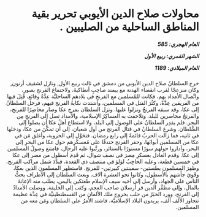 <h1 dir="rtl">محاولات صلاح الدين الأيوبي تحرير بقية المناطق الساحلية من الصليبين .</h1>

<h5 dir="rtl">العام الهجري:  585

الشهر القمري: ربيع الأول

العام الميلادي: 1189</h5>

<p dir="rtl">خرج السلطانُ صلاح الدين الأيوبي من دمشق في ثالث ربيع الأول, ونازل لشقيف أرنون, وكان منزعجًا لقرب انقضاء الهدنة مع بيمند صاحِبِ أنطاكيةَ، ولاجتماع الفرنجِ بصور، واتِّصال الأمداد بهم، فكانت للمُسلمين مع الفرنجِ في بلادهم الساحليَّة عِدَّةُ وقائع، قُتِلَ فيها من الفريقين عِدَّةٌ، وكثُرَ القتل في المسلمين، واشتدت نكايةُ الفرنج فيهم، فرحل السلطانُ إلى عكا، وقد سبقه الفرنجُ ونزلوا عليها. ونزل السلطان بمرج عكا وصار محاصِرًا للفرنج، والفرنجُ محاصرين للبلد. وتلاحقت به العساكِرُ الإسلامية، والأمداد تصل إلى الفرنجِ مِن البحر. فلم يقدِر السلطانُ على الوصول إلى البلد، ولا استطاع أهلُ عكا أن يصلوا إلى السُّلطان. وشرع السلطانُ في قتال الفرنج من أول شعبان، إلى أن تمكَّنَ من عكا، ودخلها في ثانيه، فما زالت الحربُ قائمةً إلى رابع رمضان. فتحَوَّل إلى الخروبة، وأغلق مَن في عكا من المسلمين أبوابَها، وحفر الفرنج خندقًا على مُعسكَرِهم حول عكا من البحرِ إلى البحر، وأداروا حولهم سورًا مستورًا بالستائر، ورتَّبوا عليه الرجال، فامتنع وصولُ المسلمين إلى عكا. وقدم العادل بعسكرِ مِصرَ في نصف شوال، ثم قَدِمَ أسطول من مصر إلى عكا في خمسين قطعة، وعليه الحاجِبُ لؤلؤ في منتصف ذي القعدة، فبدَّدَ شمل مراكب الفرنج، وظفِرَ المسلمون بطستين- سفينتين كبيرتين- للفرنج. فاستظهر المسلمون الذين بعكا، وقَوِيَ جأشهم بالأسطول، وكانوا نحو العشرة آلاف. وبعث السلطان إلى الأطراف يحثُّ الناس على الجهاد، وأرسل إلى أخيه سيف الإسلام طغتكين باليمن، يطلب منه الإعانةَ بالمال، وإلى مظفَّر الدين قر أرسلان صاحب العجم، وكتب إلى الخليفة. ووصلت الأمدادُ إلى الفرنج، وورد الخبَرُ من حلب بخروج ملك الألمان من القسطنطينيَّة في عِدَّة عظيمة تتجاوز الألف ألف، يريدون البلاد الإسلاميَّة، فاشتد الأمرُ على السلطان ومَن معه من المسلمين.</p></br>
